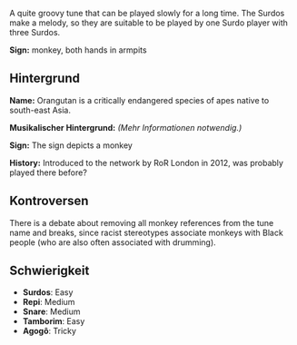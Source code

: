A quite groovy tune that can be played slowly for a long time. The Surdos make a
melody, so they are suitable to be played by one Surdo player with three Surdos.

**Sign:** monkey, both hands in armpits

## Hintergrund

**Name:** Orangutan is a critically endangered species of apes native to
south-east Asia.

**Musikalischer Hintergrund:** *(Mehr Informationen notwendig.)*

**Sign:** The sign depicts a monkey

**History:** Introduced to the network by RoR London in 2012, was probably
played there before?

## Kontroversen

There is a debate about removing all monkey references from the tune name and
breaks, since racist stereotypes associate monkeys with Black people (who are
also often associated with drumming).

## Schwierigkeit

* **Surdos**: Easy
* **Repi**: Medium
* **Snare**: Medium
* **Tamborim**: Easy
* **Agogô**: Tricky
